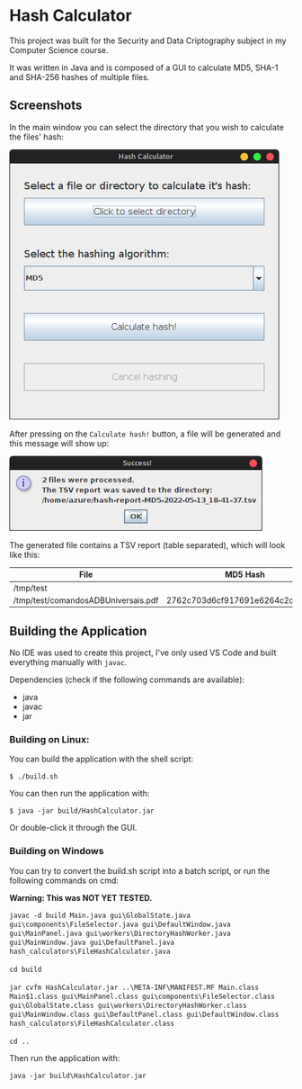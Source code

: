 # Hash Calculator

This project was built for the Security and Data Criptography subject in my Computer Science course.

It was written in Java and is composed of a GUI to calculate MD5, SHA-1 and SHA-256 hashes of multiple files.

## Screenshots

In the main window you can select the directory that you wish to calculate the files' hash:

![Main Window](docs/files/01-main-window.png)

After pressing on the `Calculate hash!` button, a file will be generated and this message will show up:

![Success Message](docs/files/02-popup.png)

The generated file contains a TSV report (table separated), which will look like this:

| File                                | MD5 Hash                         |
| ----------------------------------- | -------------------------------- |
| /tmp/test                           |                                  |
| /tmp/test/comandosADBUniversais.pdf | 2762c703d6cf917691e6264c2dee0033 |

## Building the Application

No IDE was used to create this project, I've only used VS Code and built everything manually with `javac`.

Dependencies (check if the following commands are available):

- java
- javac
- jar

### Building on Linux:

You can build the application with the shell script:

```console
$ ./build.sh
```

You can then run the application with:

```console
$ java -jar build/HashCalculator.jar
```

Or double-click it through the GUI.

### Building on Windows

You can try to convert the build.sh script into a batch script, or run the following commands on cmd:

**Warning: This was NOT YET TESTED.**

```console
javac -d build Main.java gui\GlobalState.java gui\components\FileSelector.java gui\DefaultWindow.java gui\MainPanel.java gui\workers\DirectoryHashWorker.java gui\MainWindow.java gui\DefaultPanel.java hash_calculators\FileHashCalculator.java

cd build

jar cvfm HashCalculator.jar ..\META-INF\MANIFEST.MF Main.class Main$1.class gui\MainPanel.class gui\components\FileSelector.class gui\GlobalState.class gui\workers\DirectoryHashWorker.class gui\MainWindow.class gui\DefaultPanel.class gui\DefaultWindow.class hash_calculators\FileHashCalculator.class

cd ..
```

Then run the application with:

```console
java -jar build\HashCalculator.jar
```
